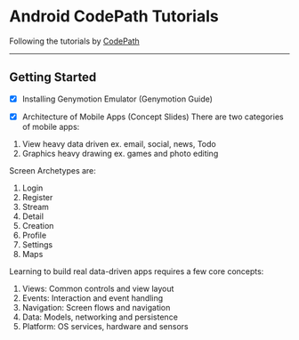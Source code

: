 # Android CodePath Tutorials
Following the tutorials by [CodePath](https://github.com/codepath/android_guides/wiki)

--- 

## Getting Started

- [x] Installing Genymotion Emulator (Genymotion Guide)

- [x] Architecture of Mobile Apps (Concept Slides)
There are two categories of mobile apps:
1. View heavy data driven
ex. email, social, news, Todo
2. Graphics heavy drawing
ex. games and photo editing

Screen Archetypes are:
1. Login
2. Register
3. Stream
4. Detail
5. Creation
6. Profile
7. Settings
8. Maps

Learning to build real data-driven apps requires a few core concepts: 
1. Views: Common controls and view layout
2. Events: Interaction and event handling
3. Navigation: Screen flows and navigation
4. Data: Models, networking and persistence
5. Platform: OS services, hardware and sensors








